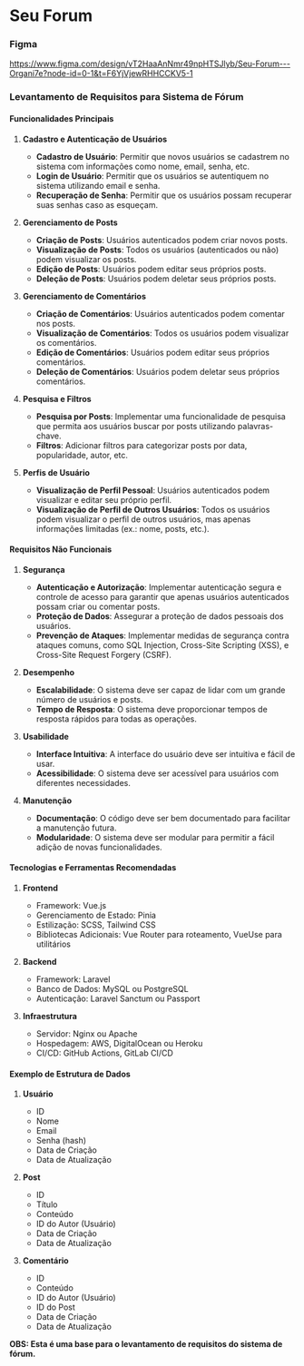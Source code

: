 # Seu Forum

### Figma
https://www.figma.com/design/vT2HaaAnNmr49npHTSJlyb/Seu-Forum---Organi7e?node-id=0-1&t=F6YjVjewRHHCCKV5-1

### Levantamento de Requisitos para Sistema de Fórum

#### Funcionalidades Principais

1. **Cadastro e Autenticação de Usuários**
   - **Cadastro de Usuário**: Permitir que novos usuários se cadastrem no sistema com informações como nome, email, senha, etc.
   - **Login de Usuário**: Permitir que os usuários se autentiquem no sistema utilizando email e senha.
   - **Recuperação de Senha**: Permitir que os usuários possam recuperar suas senhas caso as esqueçam.

2. **Gerenciamento de Posts**
   - **Criação de Posts**: Usuários autenticados podem criar novos posts.
   - **Visualização de Posts**: Todos os usuários (autenticados ou não) podem visualizar os posts.
   - **Edição de Posts**: Usuários podem editar seus próprios posts.
   - **Deleção de Posts**: Usuários podem deletar seus próprios posts.

3. **Gerenciamento de Comentários**
   - **Criação de Comentários**: Usuários autenticados podem comentar nos posts.
   - **Visualização de Comentários**: Todos os usuários podem visualizar os comentários.
   - **Edição de Comentários**: Usuários podem editar seus próprios comentários.
   - **Deleção de Comentários**: Usuários podem deletar seus próprios comentários.

4. **Pesquisa e Filtros**
   - **Pesquisa por Posts**: Implementar uma funcionalidade de pesquisa que permita aos usuários buscar por posts utilizando palavras-chave.
   - **Filtros**: Adicionar filtros para categorizar posts por data, popularidade, autor, etc.

5. **Perfis de Usuário**
   - **Visualização de Perfil Pessoal**: Usuários autenticados podem visualizar e editar seu próprio perfil.
   - **Visualização de Perfil de Outros Usuários**: Todos os usuários podem visualizar o perfil de outros usuários, mas apenas informações limitadas (ex.: nome, posts, etc.).

#### Requisitos Não Funcionais

1. **Segurança**
   - **Autenticação e Autorização**: Implementar autenticação segura e controle de acesso para garantir que apenas usuários autenticados possam criar ou comentar posts.
   - **Proteção de Dados**: Assegurar a proteção de dados pessoais dos usuários.
   - **Prevenção de Ataques**: Implementar medidas de segurança contra ataques comuns, como SQL Injection, Cross-Site Scripting (XSS), e Cross-Site Request Forgery (CSRF).

2. **Desempenho**
   - **Escalabilidade**: O sistema deve ser capaz de lidar com um grande número de usuários e posts.
   - **Tempo de Resposta**: O sistema deve proporcionar tempos de resposta rápidos para todas as operações.

3. **Usabilidade**
   - **Interface Intuitiva**: A interface do usuário deve ser intuitiva e fácil de usar.
   - **Acessibilidade**: O sistema deve ser acessível para usuários com diferentes necessidades.

4. **Manutenção**
   - **Documentação**: O código deve ser bem documentado para facilitar a manutenção futura.
   - **Modularidade**: O sistema deve ser modular para permitir a fácil adição de novas funcionalidades.

#### Tecnologias e Ferramentas Recomendadas

1. **Frontend**
   - Framework: Vue.js
   - Gerenciamento de Estado: Pinia
   - Estilização: SCSS, Tailwind CSS
   - Bibliotecas Adicionais: Vue Router para roteamento, VueUse para utilitários

2. **Backend**
   - Framework: Laravel
   - Banco de Dados: MySQL ou PostgreSQL
   - Autenticação: Laravel Sanctum ou Passport

3. **Infraestrutura**
   - Servidor: Nginx ou Apache
   - Hospedagem: AWS, DigitalOcean ou Heroku
   - CI/CD: GitHub Actions, GitLab CI/CD

#### Exemplo de Estrutura de Dados

1. **Usuário**
   - ID
   - Nome
   - Email
   - Senha (hash)
   - Data de Criação
   - Data de Atualização

2. **Post**
   - ID
   - Título
   - Conteúdo
   - ID do Autor (Usuário)
   - Data de Criação
   - Data de Atualização

3. **Comentário**
   - ID
   - Conteúdo
   - ID do Autor (Usuário)
   - ID do Post
   - Data de Criação
   - Data de Atualização

**OBS: Esta é uma base para o levantamento de requisitos do sistema de fórum.**
